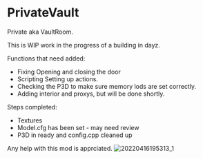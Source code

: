 # PrivateVault
Private aka VaultRoom.

This is WIP work in the progress of a building in dayz.

Functions that need added:
- Fixing Opening and closing the door 
- Scripting Setting up actions.
- Checking the P3D to make sure memory lods are set correctly.
- Adding interior and proxys, but will be done shortly.

Steps completed:
- Textures
- Model.cfg has been set - may need review 
- P3D in ready and config.cpp cleaned up

Any help with this mod is apprciated. 
![20220416195313_1](https://user-images.githubusercontent.com/78239585/163762796-add3a221-7596-4903-a142-33677ce8ce69.jpg)
